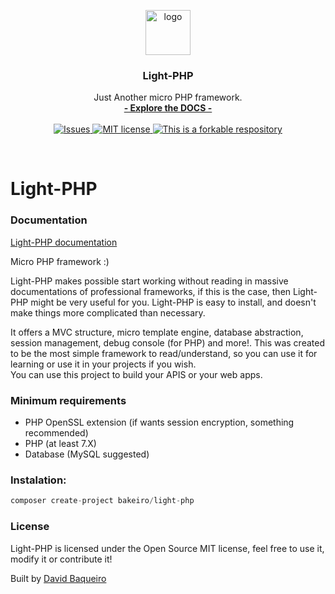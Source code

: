 <p align="center">

  <a href="https://bakeiro.github.io/Light-PHP-documentation/">
    <img src="https://github.com/bakeiro/Light-PHP/blob/master/src/view/www/src/images/l.png" alt="logo" width=72 height=72>
  </a>
  <h3 align="center">Light-PHP</h3>
  <p align="center">
    Just Another micro PHP framework.
    <br>
    <a href="https://bakeiro.github.io/Light-PHP-documentation/"><strong>- Explore the DOCS -</strong></a>
    <br><br>
	<a href="https://github.com/bakeiro/Light-PHP/issues">
      <img src="https://img.shields.io/github/issues/bakeiro/Light-PHP.svg" alt="Issues">
    </a>
	<a href="https://github.com/bakeiro/Light-PHP">
      <img src="https://img.shields.io/github/license/bakeiro/Light-PHP.svg" alt="MIT license">
    </a>
    <a href="https://github.com/bakeiro/Light-PHP">
      <img src="https://img.shields.io/badge/forkable-yes-green.svg" alt="This is a forkable respository">
    </a>
  </p>
</p>
<br>


# Light-PHP

### Documentation
[Light-PHP documentation](https://bakeiro.github.io/Light-PHP-documentation/)   

Micro PHP framework :)

Light-PHP makes possible start working without reading in massive documentations of professional frameworks, if this is the case, then Light-PHP might be very useful for you. Light-PHP is easy to install, and doesn't make things more complicated than necessary.

It offers a MVC structure, micro template engine, database abstraction, session management, debug console (for PHP) and more!.
This was created to be the most simple framework to read/understand, so you can use it for learning or use it in your projects if you wish.  
You can use this project to build your APIS or your web apps.

### Minimum requirements
- PHP OpenSSL extension (if wants session encryption, something recommended)
- PHP (at least 7.X)
- Database (MySQL suggested)

### Instalation:
``` php
composer create-project bakeiro/light-php
```
### License

Light-PHP is licensed under the Open Source MIT license, feel free to use it, modify it or contribute it!</p>
Built by [David Baqueiro](https://davidbaqueiro.com)
